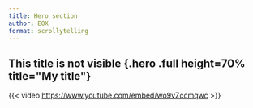 ```yaml
---
title: Hero section
author: EOX
format: scrollytelling
---
```


## This title is not visible {.hero .full height=70% title="My title"}
{{< video https://www.youtube.com/embed/wo9vZccmqwc >}}
